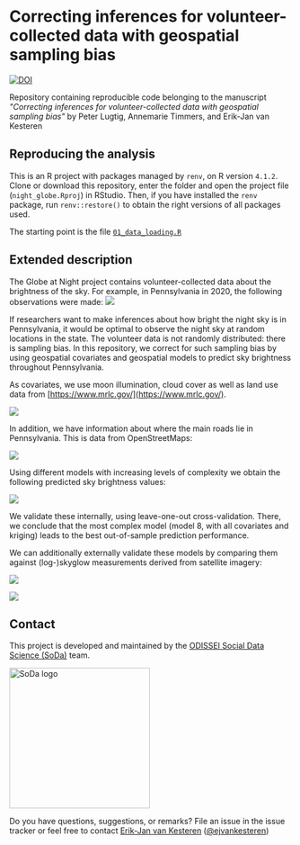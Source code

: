 # Correcting inferences for volunteer-collected data with geospatial sampling bias


[![DOI](https://zenodo.org/badge/379621562.svg)](https://zenodo.org/badge/latestdoi/379621562)


Repository containing reproducible code belonging to the manuscript _"Correcting inferences for volunteer-collected data with geospatial sampling bias"_ by Peter Lugtig, Annemarie Timmers, and Erik-Jan van Kesteren

## Reproducing the analysis
This is an R project with packages managed by `renv`, on R version `4.1.2`. Clone or download this repository, enter the folder and open the project file (`night_globe.Rproj`) in RStudio. Then, if you have installed the `renv` package, run `renv::restore()` to obtain the right versions of all packages used.

The starting point is the file [`01_data_loading.R`](./01_data_loading.R)

## Extended description
The Globe at Night project contains volunteer-collected data about the brightness of the sky. For example, in Pennsylvania in 2020, the following observations were made:
![](/img/raw_gan.png)

If researchers want to make inferences about how bright the night sky is in Pennsylvania, it would be optimal to observe the night sky at random locations in the state. The volunteer data is not randomly distributed: there is sampling bias. In this repository, we correct for such sampling bias by using geospatial covariates and geospatial models to predict sky brightness throughout Pennsylvania. 

As covariates, we use moon illumination, cloud cover as well as land use data from [https://www.mrlc.gov/](https://www.mrlc.gov/). 

![](/img/raw_landuse.png)

In addition, we have information about where the main roads lie in Pennsylvania. This is data from OpenStreetMaps:

![](/img/raw_highway.png)

Using different models with increasing levels of complexity we obtain the following predicted sky brightness values:

![](/img/model_predictions.png)

We validate these internally, using leave-one-out cross-validation. There, we conclude that the most complex model (model 8, with all covariates and kriging) leads to the best out-of-sample prediction performance.

We can additionally externally validate these models by comparing them against (log-)skyglow measurements derived from satellite imagery:

![](/img/skyglow.png)

![](/img/external_validation.png)

## Contact

This project is developed and maintained by the [ODISSEI Social Data
Science (SoDa)](https://odissei-data.nl/nl/soda/) team.

<img src="word_colour-l.png" alt="SoDa logo" width="250px"/>

Do you have questions, suggestions, or remarks? File an issue in the
issue tracker or feel free to contact [Erik-Jan van
Kesteren](https://github.com/vankesteren)
([@ejvankesteren](https://twitter.com/ejvankesteren))

